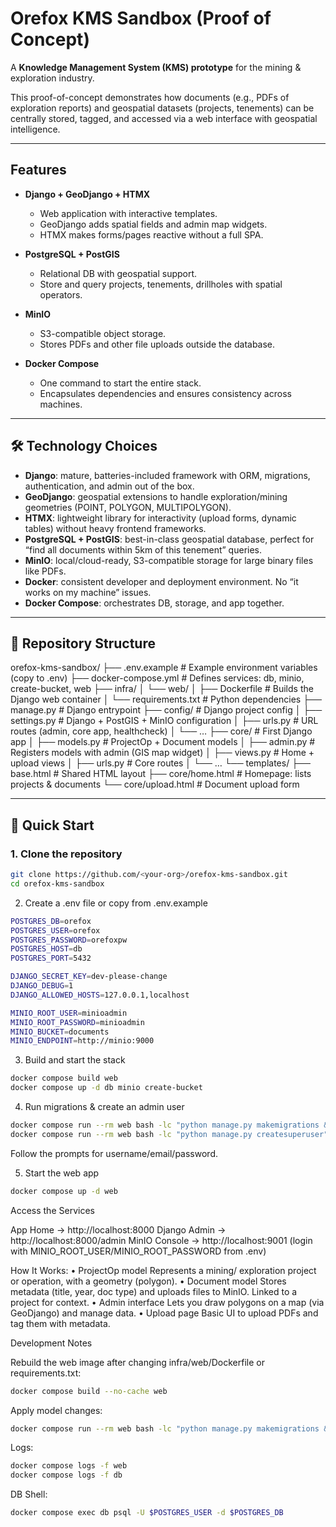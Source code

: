 # Orefox KMS Sandbox (Proof of Concept)

A **Knowledge Management System (KMS) prototype** for the mining & exploration industry.  

This proof-of-concept demonstrates how documents (e.g., PDFs of exploration reports) and geospatial datasets (projects, tenements) can be centrally stored, tagged, and accessed via a web interface with geospatial intelligence.

---

## Features

- **Django + GeoDjango + HTMX**
  - Web application with interactive templates.
  - GeoDjango adds spatial fields and admin map widgets.
  - HTMX makes forms/pages reactive without a full SPA.

- **PostgreSQL + PostGIS**
  - Relational DB with geospatial support.
  - Store and query projects, tenements, drillholes with spatial operators.

- **MinIO**
  - S3-compatible object storage.
  - Stores PDFs and other file uploads outside the database.

- **Docker Compose**
  - One command to start the entire stack.
  - Encapsulates dependencies and ensures consistency across machines.

---

## 🛠 Technology Choices

- **Django**: mature, batteries-included framework with ORM, migrations, authentication, and admin out of the box.  
- **GeoDjango**: geospatial extensions to handle exploration/mining geometries (POINT, POLYGON, MULTIPOLYGON).  
- **HTMX**: lightweight library for interactivity (upload forms, dynamic tables) without heavy frontend frameworks.  
- **PostgreSQL + PostGIS**: best-in-class geospatial database, perfect for “find all documents within 5km of this tenement” queries.  
- **MinIO**: local/cloud-ready, S3-compatible storage for large binary files like PDFs.  
- **Docker**: consistent developer and deployment environment. No “it works on my machine” issues.  
- **Docker Compose**: orchestrates DB, storage, and app together.

---

## 📂 Repository Structure

orefox-kms-sandbox/
├── .env.example              # Example environment variables (copy to .env)
├── docker-compose.yml        # Defines services: db, minio, create-bucket, web
├── infra/
│   └── web/
│       ├── Dockerfile        # Builds the Django web container
│       └── requirements.txt  # Python dependencies
├── manage.py                 # Django entrypoint
├── config/                   # Django project config
│   ├── settings.py           # Django + PostGIS + MinIO configuration
│   ├── urls.py               # URL routes (admin, core app, healthcheck)
│   └── …
├── core/                     # First Django app
│   ├── models.py             # ProjectOp + Document models
│   ├── admin.py              # Registers models with admin (GIS map widget)
│   ├── views.py              # Home + upload views
│   ├── urls.py               # Core routes
│   └── …
└── templates/
├── base.html             # Shared HTML layout
├── core/home.html        # Homepage: lists projects & documents
└── core/upload.html      # Document upload form

---

## 🚀 Quick Start

### 1. Clone the repository
```bash
git clone https://github.com/<your-org>/orefox-kms-sandbox.git
cd orefox-kms-sandbox
```
2. Create a .env file or copy from .env.example 
```bash
POSTGRES_DB=orefox
POSTGRES_USER=orefox
POSTGRES_PASSWORD=orefoxpw
POSTGRES_HOST=db
POSTGRES_PORT=5432

DJANGO_SECRET_KEY=dev-please-change
DJANGO_DEBUG=1
DJANGO_ALLOWED_HOSTS=127.0.0.1,localhost

MINIO_ROOT_USER=minioadmin
MINIO_ROOT_PASSWORD=minioadmin
MINIO_BUCKET=documents
MINIO_ENDPOINT=http://minio:9000
```
3. Build and start the stack
```bash
docker compose build web
docker compose up -d db minio create-bucket
```
4. Run migrations & create an admin user
```bash
docker compose run --rm web bash -lc "python manage.py makemigrations && python manage.py migrate"
docker compose run --rm web bash -lc "python manage.py createsuperuser"
```
Follow the prompts for username/email/password.

5. Start the web app
```bash
docker compose up -d web
```
Access the Services

App Home → http://localhost:8000
Django Admin → http://localhost:8000/admin
MinIO Console → http://localhost:9001 (login with MINIO_ROOT_USER/MINIO_ROOT_PASSWORD from .env)

How It Works:
	•	ProjectOp model
Represents a mining/ exploration project or operation, with a geometry (polygon).
	•	Document model
Stores metadata (title, year, doc type) and uploads files to MinIO.
Linked to a project for context.
	•	Admin interface
Lets you draw polygons on a map (via GeoDjango) and manage data.
	•	Upload page
Basic UI to upload PDFs and tag them with metadata.

Development Notes

Rebuild the web image after changing infra/web/Dockerfile or requirements.txt:
```bash
docker compose build --no-cache web
```
Apply model changes:
```bash
docker compose run --rm web bash -lc "python manage.py makemigrations && python manage.py migrate"
```
Logs:
```bash
docker compose logs -f web
docker compose logs -f db
```
DB Shell:
```bash
docker compose exec db psql -U $POSTGRES_USER -d $POSTGRES_DB
```
